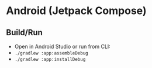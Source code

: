 # Android (Jetpack Compose)

## Build/Run
- Open in Android Studio or run from CLI:
- `./gradlew :app:assembleDebug`
- `./gradlew :app:installDebug`